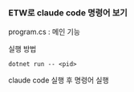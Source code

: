 ### ETW로 claude code 명령어 보기 
program.cs : 메인 기능

실행 방법

```
dotnet run -- <pid>
```

claude code 실행 후 명령어 실행
